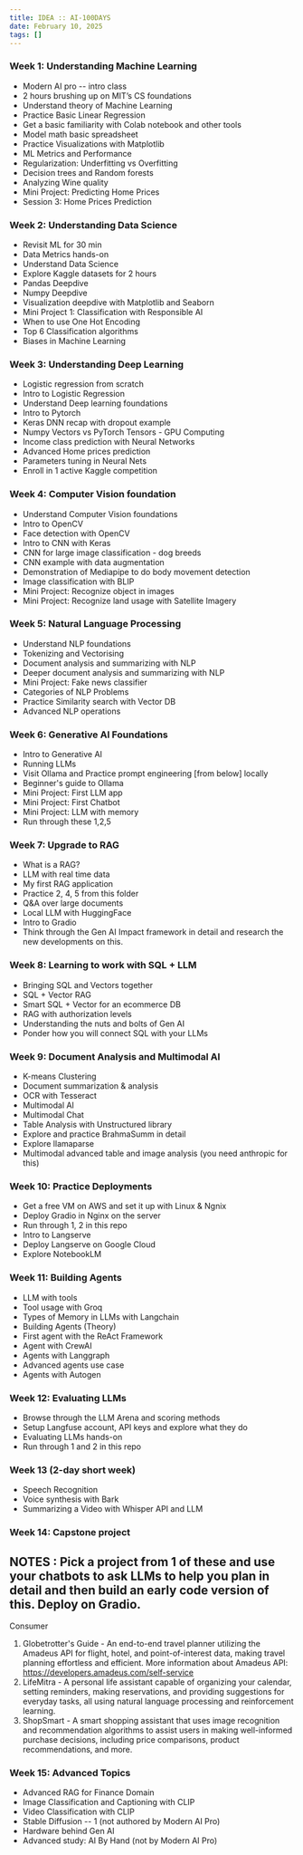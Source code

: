 ```yaml
---
title: IDEA :: AI-100DAYS
date: February 10, 2025
tags: []
---
```


### Week 1: Understanding Machine Learning
  
* Modern AI pro -- intro class
* 2 hours brushing up on MIT’s CS foundations
* Understand theory of Machine Learning
* Practice Basic Linear Regression
* Get a basic familiarity with Colab notebook and other tools
* Model math basic spreadsheet
* Practice Visualizations with Matplotlib
* ML Metrics and Performance
* Regularization: Underfitting vs Overfitting
* Decision trees and Random forests
* Analyzing Wine quality
* Mini Project: Predicting Home Prices
* Session 3: Home Prices Prediction


### Week 2: Understanding Data Science

* Revisit ML for 30 min
* Data Metrics hands-on
* Understand Data Science
* Explore Kaggle datasets for 2 hours
* Pandas Deepdive
* Numpy Deepdive
* Visualization deepdive with Matplotlib and Seaborn
* Mini Project 1: Classification with Responsible AI
* When to use One Hot Encoding
* Top 6 Classification algorithms
* Biases in Machine Learning
  

### Week 3: Understanding Deep Learning
  
* Logistic regression from scratch
* Intro to Logistic Regression
* Understand Deep learning foundations
* Intro to Pytorch
* Keras DNN recap with dropout example
* Numpy Vectors vs PyTorch Tensors - GPU Computing
* Income class prediction with Neural Networks
* Advanced Home prices prediction 
* Parameters tuning in Neural Nets
* Enroll in 1 active Kaggle competition


### Week 4: Computer Vision foundation
  
* Understand Computer Vision foundations
* Intro to OpenCV
* Face detection with OpenCV
* Intro to CNN with Keras
* CNN for large image classification - dog breeds
* CNN example with data augmentation 
* Demonstration of Mediapipe to do body movement detection
* Image classification with BLIP
* Mini Project: Recognize object in images
* Mini Project: Recognize land usage with Satellite Imagery


### Week 5: Natural Language Processing

* Understand NLP foundations
* Tokenizing and Vectorising
* Document analysis and summarizing with NLP
* Deeper document analysis and summarizing with NLP
* Mini Project: Fake news classifier
* Categories of NLP Problems
* Practice Similarity search with Vector DB
* Advanced NLP operations


### Week 6: Generative AI Foundations

* Intro to Generative AI
* Running LLMs
* Visit Ollama and Practice prompt engineering [from below] locally
* Beginner's guide to Ollama
* Mini Project: First LLM app
* Mini Project: First Chatbot
* Mini Project: LLM with memory
* Run through these 1,2,5


### Week 7: Upgrade to RAG

* What is a RAG?
* LLM with real time data
* My first RAG application
* Practice 2, 4, 5 from this folder
* Q&A over large documents
* Local LLM with HuggingFace
* Intro to Gradio
* Think through the Gen AI Impact framework in detail and research the new developments on this.


### Week 8: Learning to work with SQL + LLM
  
* Bringing SQL and Vectors together
* SQL + Vector RAG
* Smart SQL + Vector for an ecommerce DB
* RAG with authorization levels
* Understanding the nuts and bolts of Gen AI
* Ponder how you will connect SQL with your LLMs


### Week 9: Document Analysis and Multimodal AI
  
* K-means Clustering
* Document summarization & analysis
* OCR with Tesseract
* Multimodal AI
* Multimodal Chat
* Table Analysis with Unstructured library
* Explore and practice BrahmaSumm in detail
* Explore llamaparse
* Multimodal advanced table and image analysis (you need anthropic for this)


### Week 10: Practice Deployments

* Get a free VM on AWS and set it up with Linux & Ngnix
* Deploy Gradio in Nginx on the server
* Run through 1, 2 in this repo
* Intro to Langserve
* Deploy Langserve on Google Cloud
* Explore NotebookLM


### Week 11: Building Agents
  
 * LLM with tools
 * Tool usage with Groq
 * Types of Memory in LLMs with Langchain
 * Building Agents (Theory)
 * First agent with the ReAct Framework
 * Agent with CrewAI
 * Agents with Langgraph
 * Advanced agents use case
 * Agents with Autogen


### Week 12: Evaluating LLMs

* Browse through the LLM Arena and scoring methods
* Setup Langfuse account, API keys and explore what they do
* Evaluating LLMs hands-on
* Run through 1 and 2 in this repo


### Week 13 (2-day short week)

* Speech Recognition
* Voice synthesis with Bark
* Summarizing a Video with Whisper API and LLM 


### Week 14: Capstone project

## NOTES : Pick a project from 1 of these and use your chatbots to ask LLMs to help you plan in detail and then build an early code version of this. Deploy on Gradio.
Consumer
 1. Globetrotter's Guide - An end-to-end travel planner utilizing the Amadeus API for flight, hotel, and point-of-interest data, making travel planning effortless and efficient. More information about Amadeus API: https://developers.amadeus.com/self-service
 2. LifeMitra - A personal life assistant capable of organizing your calendar, setting reminders, making reservations, and providing suggestions for everyday tasks, all using natural language processing and reinforcement learning.
 3. ShopSmart - A smart shopping assistant that uses image recognition and recommendation algorithms to assist users in making well-informed purchase decisions, including price comparisons, product recommendations, and more.


### Week 15: Advanced Topics
  
* Advanced RAG for Finance Domain
* Image Classification and Captioning with CLIP
* Video Classification with CLIP
* Stable Diffusion -- 1  (not authored by Modern AI Pro)
* Hardware behind Gen AI
* Advanced study: AI By Hand (not by Modern AI Pro)
